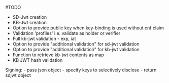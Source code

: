 #TODO
- SD-Jwt creation
- KB-Jwt creation
- Option to provide public key when key-binding is used without cnf claim
- Validation 'profiles' i.e. validate as holder or verifier
- Full kb-jwt validation - exp, iat
- Option to provide "additional validation" for sd-jwt validation
- Option to provide "additional validation" for kb-jwt validation
- Function to retrieve kb-jwt contents as map
- KB JWT hash validation


Signing:
    - pass json object
    - specify keys to selectively disclose
    - return sdjwt object
